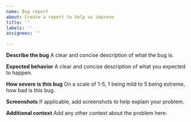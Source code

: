 ```yaml
---
name: Bug report
about: Create a report to help us improve
title: ''
labels: ''
assignees: ''

---
```


**Describe the bug**
A clear and concise description of what the bug is.

**Expected behavior**
A clear and concise description of what you expected to happen.

**How severe is this bug**
On a scale of 1-5, 1 being mild to 5 being extreme, how bad is this bug.

**Screenshots**
If applicable, add screenshots to help explain your problem.

**Additional context**
Add any other context about the problem here.
